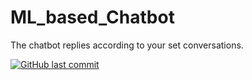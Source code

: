 # ML_based_Chatbot
The chatbot replies according to your set conversations.

[![GitHub last commit](https://img.shields.io/github/last-commit/Kanishka2020/ML_based_Chatbot.svg?style=flat-square)](https://github.com/Kanishka2020/ML_based_Chatbot/commit/master)
